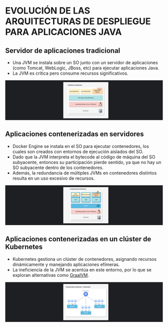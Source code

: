 # EVOLUCIÓN DE LAS ARQUITECTURAS DE DESPLIEGUE PARA APLICACIONES JAVA

## Servidor de aplicaciones tradicional
- Una JVM se instala sobre un SO junto con un servidor de aplicaciones (como Tomcat, WebLogic, JBoss, etc) para ejecutar aplicaciones Java.
- La JVM es crítica pero consume recursos significativos.

![Traditional architecture](./resources/traditional-architecture.png)

## Aplicaciones contenerizadas en servidores
- Docker Engine se instala en el SO para ejecutar contenedores, los cuales son creados con entornos de ejecución aislados del SO.
- Dado que la JVM interpreta el bytecode al código de máquina del SO subyacente, entonces su participación pierde sentido, ya que no hay un SO subyacente dentro de los contenedores.
- Además, la redundancia de múltiples JVMs en contenedores distintos resulta en un uso excesivo de recursos.

![Containerized architecture](./resources/containerized-architecture.png)

##  Aplicaciones contenerizadas en un clúster de Kubernetes
- Kubernetes gestiona un clúster de contenedores, asignando recursos dinámicamente y manejando aplicaciones efímeras.
- La ineficiencia de la JVM se acentúa en este entorno, por lo que se exploran alternativas como <u>GraalVM</u>.

![Containerized arch+k8s](./resources/containerized-arch+k8s.png)